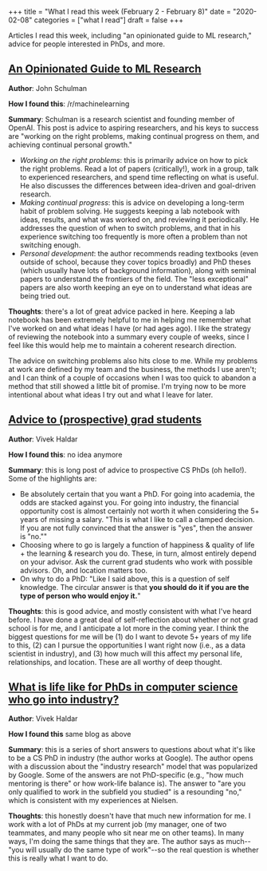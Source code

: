 +++
title = "What I read this week (February 2 - February 8)"
date = "2020-02-08"
categories = ["what I read"]
draft = false
+++

Articles I read this week, including "an opinionated guide to ML research," advice for people interested in PhDs, and more. <!--more-->

## [An Opinionated Guide to ML Research](http://joschu.net/blog/opinionated-guide-ml-research.html)
**Author**: John Schulman

**How I found this**: /r/machinelearning

**Summary**: Schulman is a research scientist and founding member of OpenAI. This post is advice to aspiring researchers, and his keys to success are "working on the right problems, making continual progress on them, and achieving continual personal growth."

 * *Working on the right problems*: this is primarily advice on how to pick the right problems. Read a lot of papers (critically!), work in a group, talk to experienced researchers, and spend time reflecting on what is useful. He also discusses the differences between idea-driven and goal-driven research.
 * *Making continual progress*: this is advice on developing a long-term habit of problem solving. He suggests keeping a lab notebook with ideas, results, and what was worked on, and reviewing it periodically. He addresses the question of when to switch problems, and that in his experience switching too frequently is more often a problem than not switching enough.
 * *Personal development*: the author recommends reading textbooks (even outside of school, because they cover topics broadly) and PhD theses (which usually have lots of background information), along with seminal papers to understand the frontiers of the field. The "less exceptional" papers are also worth keeping an eye on to understand what ideas are being tried out.

**Thoughts**: there's a lot of great advice packed in here. Keeping a lab notebook has been extremely helpful to me in helping me remember what I've worked on and what ideas I have (or had ages ago). I like the strategy of reviewing the notebook into a summary every couple of weeks, since I feel like this would help me to maintain a coherent research direction.

The advice on switching problems also hits close to me. While my problems at work are defined by my team and the business, the methods I use aren't; and I can think of a couple of occasions when I was too quick to abandon a method that still showed a little bit of promise. I'm trying now to be more intentional about what ideas I try out and what I leave for later.

## [Advice to (prospective) grad students](https://blog.vivekhaldar.com/post/25136762019/advice-to-prospective-grad-students)
**Author**: Vivek Haldar

**How I found this**: no idea anymore

**Summary**: this is long post of advice to prospective CS PhDs (oh hello!). Some of the highlights are:

 * Be absolutely certain that you want a PhD. For going into academia, the odds are stacked against you. For going into industry, the financial opportunity cost is almost certainly not worth it when considering the 5+ years of missing a salary. "This is what I like to call a clamped decision. If you are not fully convinced that the answer is "yes", then the answer is "no.""
 * Choosing where to go is largely a function of happiness & quality of life + the learning & research you do. These, in turn, almost entirely depend on your advisor. Ask the current grad students who work with possible advisors. Oh, and location matters too.
 * On why to do a PhD: "Like I said above, this is a question of self knowledge. The circular answer is that **you should do it if you are the type of person who would enjoy it.**"

**Thoughts**: this is good advice, and mostly consistent with what I've heard before. I have done a great deal of self-reflection about whether or not grad school is for me, and I anticipate a lot more in the coming year. I think the biggest questions for me will be (1) do I want to devote 5+ years of my life to this, (2) can I pursue the opportunities I want right now (i.e., as a data scientist in industry), and (3) how much will this affect my personal life, relationships, and location. These are all worthy of deep thought.

## [What is life like for PhDs in computer science who go into industry?](https://blog.vivekhaldar.com/post/29296581613/what-is-life-like-for-phds-in-computer-science-who)
**Author**: Vivek Haldar

**How I found this** same blog as above

**Summary**: this is a series of short answers to questions about what it's like to be a CS PhD in industry (the author works at Google). The author opens with a discussion about the "industry research" model that was popularized by Google. Some of the answers are not PhD-specific (e.g., "how much mentoring is there" or how work-life balance is). The answer to "are you only qualified to work in the subfield you studied" is a resounding "no," which is consistent with my experiences at Nielsen.

**Thoughts**: this honestly doesn't have that much new information for me. I work with a lot of PhDs at my current job (my manager, one of two teammates, and many people who sit near me on other teams). In many ways, I'm doing the same things that they are. The author says as much--"you will usually do the same type of work"--so the real question is whether this is really what I want to do.

